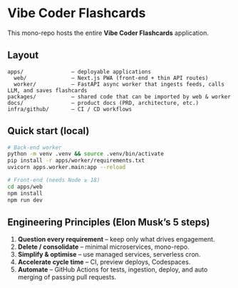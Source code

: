 # Vibe Coder Flashcards

This mono-repo hosts the entire **Vibe Coder Flashcards** application.

## Layout

```
apps/               – deployable applications  
  web/              – Next.js PWA (front-end + thin API routes)  
  worker/           – FastAPI async worker that ingests feeds, calls LLM, and saves flashcards  
packages/           – shared code that can be imported by web & worker  
docs/               – product docs (PRD, architecture, etc.)  
infra/github/       – CI / CD workflows
```

## Quick start (local)

```bash
# Back-end worker
python -m venv .venv && source .venv/bin/activate
pip install -r apps/worker/requirements.txt
uvicorn apps.worker.main:app --reload

# Front-end (needs Node ≥ 18)
cd apps/web
npm install
npm run dev
```

## Engineering Principles (Elon Musk’s 5 steps)

1. **Question every requirement** – keep only what drives engagement.  
2. **Delete / consolidate** – minimal microservices, mono-repo.  
3. **Simplify & optimise** – use managed services, serverless cron.  
4. **Accelerate cycle time** – CI, preview deploys, Codespaces.  
5. **Automate** – GitHub Actions for tests, ingestion, deploy, and auto merging of passing pull requests.
